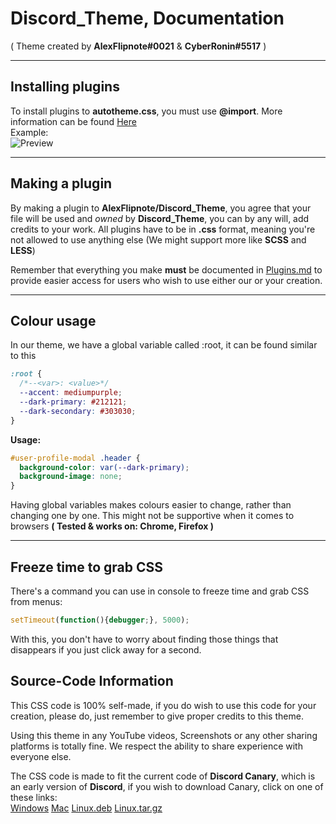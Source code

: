 # Discord_Theme, Documentation
( Theme created by **AlexFlipnote#0021** & **CyberRonin#5517** )

---

## Installing plugins
To install plugins to **autotheme.css**, you must use **@import**.
More information can be found [Here](https://github.com/AlexFlipnote/Discord_Theme/blob/master/Plugins.md)
<br>Example:<br>
![Preview](https://i.alexflipnote.xyz/b8f707.png)

---

## Making a plugin
By making a plugin to **AlexFlipnote/Discord_Theme**, you agree that your file will be used and *owned* by **Discord_Theme**, you can by any will, add credits to your work. All plugins have to be in **.css** format, meaning you're not allowed to use anything else (We might support more like **SCSS** and **LESS**)

Remember that everything you make **must** be documented in [Plugins.md](https://github.com/AlexFlipnote/Discord_Theme/blob/master/Plugins.md) to provide easier access for users who wish to use either our or your creation.

---

## Colour usage
In our theme, we have a global variable called :root, it can be found similar to this
```css
:root {
  /*--<var>: <value>*/
  --accent: mediumpurple;
  --dark-primary: #212121;
  --dark-secondary: #303030;
}
```
**Usage:**
```css
#user-profile-modal .header {
  background-color: var(--dark-primary);
  background-image: none;
}
```
Having global variables makes colours easier to change, rather than changing one by one.
This might not be supportive when it comes to browsers **( Tested & works on: Chrome, Firefox )**

---

## Freeze time to grab CSS
There's a command you can use in console to freeze time and grab CSS from menus:
```js
setTimeout(function(){debugger;}, 5000);
```
With this, you don't have to worry about finding those things that disappears if you just click away for a second.

## Source-Code Information
This CSS code is 100% self-made, if you do wish to use this code for your creation, please do, just remember to give proper credits to this theme.

Using this theme in any YouTube videos, Screenshots or any other sharing platforms is totally fine. We respect the ability to share experience with everyone else.

The CSS code is made to fit the current code of **Discord Canary**, which is an early version of **Discord**, if you wish to download Canary, click on one of these links:<br>
[Windows](https://discordapp.com/api/download/canary?platform=win)
[Mac](https://discordapp.com/api/download/canary?platform=osx)
[Linux.deb](https://discordapp.com/api/download/canary?platform=linux&format=deb)
[Linux.tar.gz](https://discordapp.com/api/download/canary?platform=linux&format=tar.gz)

